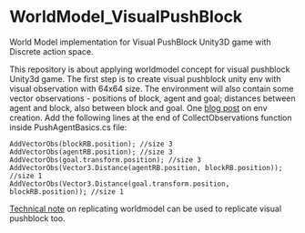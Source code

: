 # WorldModel_VisualPushBlock
World Model implementation for Visual PushBlock Unity3D game with Discrete action space.

This repository is about applying worldmodel concept for visual pushblock Unity3d game. The first step is to create visual pushblock unity env with visual observation with 64x64 size. The environment will also contain some vector observations - positions of block, agent and goal; distances between agent and block, also between block and goal. One [blog post](https://shadekcse.wordpress.com/2019/07/30/how-to-create-visualpushblock-unity-environment-executable-and-interact-with-that-in-python/) on env creation. Add the following lines at the end of CollectObservations function inside PushAgentBasics.cs file:
```
AddVectorObs(blockRB.position); //size 3
AddVectorObs(agentRB.position); //size 3
AddVectorObs(goal.transform.position); //size 3
AddVectorObs(Vector3.Distance(agentRB.position, blockRB.position)); //size 1
AddVectorObs(Vector3.Distance(goal.transform.position, blockRB.position)); //size 1
```
[Technical note](https://shadekcse.wordpress.com/2019/08/02/how-to-replicate-world-model-carracing-by-training-from-scratch-on-ubuntu-18-04/) on replicating worldmodel can be used to replicate visual pushblock too.
